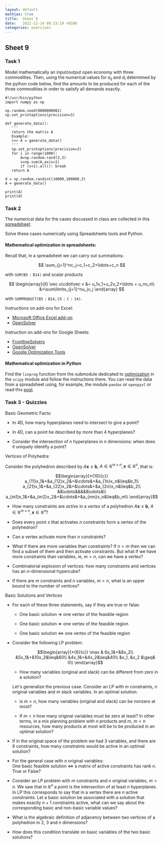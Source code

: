 ```yaml
---
layout: default
mathjax: true
title:  Sheet 9 
date:   2021-12-14 08:33:19 +0100
categories: exercises 
---
```


## Sheet 9


### Task 1

Model mathematically an input/output open economy with three
commodities. Then, using the numerical values for $a_{ij}$ and $d_i$
determined by the python code below, find the amounts to be produced
for each of the three commodities in order to satisfy all demands
exactly.


```
#!/usr/bin/python
import numpy as np

np.random.seed(0000000001)
np.set_printoptions(precision=3)

def generate_data():
   '''
   return the matrix A
   Example:
   >>> A = generate_data()
   '''
   np.set_printoptions(precision=3)
   for i in range(1000):
       A=np.random.rand(3,3)
       s=np.sum(A,axis=1)
       if (s<1).all(): break
   return A

d = np.random.randint(10000,100000,3)
A = generate_data()

print(A)
print(d)
```



### Task 2

The numerical data for the cases discussed in class are collected in
this
[spreadsheet](https://docs.google.com/spreadsheets/d/1yWCM0e-qjshjL0IHv8KbbM2csX-Lvi-Wl3nM707f6ac/edit?usp=sharing).


Solve these cases numerically using Spreadsheets tools and Python.

#### Mathematical optimization in spreadsheets:

Recall that, in a spreadsheet we can carry out summations:

$$
\sum_{j=1}^nc_j=c_1+c_2+\ldots+c_n
$$

with $\mathtt{SUM(B5:B14)}$
and scalar products

$$
\begin{array}{ll}
\vec u\cdot\vec v &= u_1v_1+u_2v_2+\ldots + u_nv_n\\
&=\sum\limits_{j=1}^nu_jv_j
\end{array}
$$

with $\mathtt{SUMPRODUCT(B5:B14,C5:C:14)}$.

Instructions on add-ons for Excel:

- [Microsoft Office Excel add-on](https://support.office.com/en-gb/article/Load-the-Solver-Add-in-in-Excel-612926fc-d53b-46b4-872c-e24772f078ca?ui=en-US&rs=en-GB&ad=GB)
- [OpenSolver](https://opensolver.org/)


Instruction on add-ons for Google Sheets:


- [FrontlineSolvers](https://www.solver.com/)
- [OpenSolver](https://opensolver.org/opensolver-for-google-sheets/)
- [Google Optimization Tools](https://developers.google.com/optimization/lp/add-on)


#### Mathematical optimization in Python 

Find the `linprog` function from the submodule dedicated to
[optimization](https://docs.scipy.org/doc/scipy/reference/tutorial/optimize.html)
in the `scipy` module and follow the instructions there. You can read
the data from a spreadsheet using, for example, the module `pandas` or
`openpyxl` or read this
[post](https://towardsdatascience.com/read-excel-files-with-python-1000x-faster-407d07ad0ed8).



### Task 3 - Quizzies

Basic Geometric Facts:

-   In 4D, how many hyperplanes need to intersect to give a point?

-   In 4D, can a point be described by more than 4 hyperplanes?

-   Consider the intersection of $n$ hyperplanes in $n$ dimensions: when
    does it uniquely identify a point?

Vertices of Polyhedra:

Consider the polyhedron described by
$A{\mathbf{x}}\leq {\mathbf{b}}$, $A\in
{\mathbb{R}}^{m\times n}, {\mathbf{x}} \in {\mathbb{R}}^n$,
that is: 

$$\begin{array}{*{10}{c}}
a_{11}x_1&+&a_{12}x_2&+&\cdots&+&a_{1n}x_n&\leq&b_1\\
a_{21}x_1&+&a_{22}x_2&+&\cdots&+&a_{2n}x_n&\leq&b_2\\
&&\vdots&&&&&\vdots&\\
a_{m1}x_1&+&a_{m2}x_2&+&\cdots&+&a_{mn}x_n&\leq&b_m\\
\end{array}$$


-   How many constraints are *active* in a *vertex* of a polyhedron
    $A{\mathbf{x}}\leq {\mathbf{b}}$,
    $A\in {\mathbb{R}}^{m\times n}, {\mathbf{x}} \in {\mathbb{R}}^n$?

-   Does every point $x$ that activates $n$ constraints form a vertex of
    the polyhedron?

-   Can a vertex activate more than $n$ constraints?


-   What if there are more variables than constraints? If $n>m$ then
    we can find a subset of them and then activate constraints. But
    what if we have more constraints than variables, ie, $m>n$, can we
    have a vertex?

-   Combinatorial explosion of vertices: how many constraints and
    vertices has an $n$-dimensional hypercube?

-   If there are $m$ constraints and $n$ variables, $m>n$, what is an
    upper bound to the number of vertices?

Basic Solutions and Vertices

-   For each of these three statements, say if they are true or false:

    -   One basic solution $\Longrightarrow$ one vertex of the feasible region

    -   One basic solution $\Longleftarrow$ one vertex of the feasible region

    -   One basic solution $\Longleftrightarrow$ one vertex of the feasible
        region

-   Consider the following LP problem:

    $$\begin{array}{*{6}{c}}
    \max & 6x_1&+&8x_2\\
    &5x_1&+&10x_2&\leq&60\\
    &4x_1&+&4x_2&\leq&40\\
    &x_1, &x_2 &\geq& 0\\
    \end{array}$$

    -   How many variables (original and slack) can be different from
        zero in a solution?

    Let's generalize the previous case. Consider an LP with $m$
    constraints, $n$ original variables and $m$ slack variables. In an
    optimal solution:

    -   is $m>n$, how many variables (original and slack) can be nonzero
        at most?

    -   If $m<n$ how many original variables must be zero at least? In
        other terms, in a mix planning problem with $n$ products and
        $m$, $m<n$ resources, how many products at most will be to be
        produced in an optimal solution?



-   If in the original space of the problem we had 3 variables, and
    there are 6 constraints, how many constraints would be active in
    an optimal solution?


-   For the general case with $n$ original variables:\
    One basic feasible solution $\Longleftrightarrow$ a matrix of active
    constraints has rank $n$. True or False?


-   Consider an LP problem with $m$ constraints and $n$ original
    variables, $m>n$. We saw that in $\mathbb{R}^n$ a point is the
    intersection of at least $n$ hyperplanes. In LP this corresponds
    to say that in a vertex there are $n$ active constraints. Let a
    basic solution be associated with a solution that makes exactly
    $n+1$ constraints active, what can we say about the corresponding
    basic and non-basic variable values?

-   What is the algebraic definition of adjacency between two vertices
    of a polyhedron in $2$, $3$ and $n$ dimensions?

-   How does this condition translate on basic variables of the two basic solutions?
